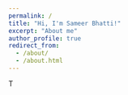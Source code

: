 ```yaml
---
permalink: /
title: "Hi, I'm Sameer Bhatti!"
excerpt: "About me"
author_profile: true
redirect_from: 
  - /about/
  - /about.html
---
```


T
